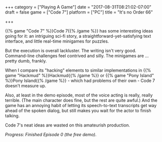 +++
category = ["Playing A Game"]
date = "2017-08-31T08:21:02-07:00"
draft = false
game = ["Code 7"]
platform = ["PC"]
title = "It's no Order 66"

+++

{{% game "Code 7" %}}Code 7{{% /game %}} has some interesting ideas going for it: an intriguing sci-fi story, a straightforward-yet-satisfying text interface, and little real-time minigames for puzzles.

But the execution is overall lackluster.  The writing isn't very good.  Command-line challenges feel contrived and silly.  The minigames are ... pretty dumb, frankly.

When I compare its "hacking" elements to similar implementations in {{% game "Hackmud" %}}Hackmud{{% /game %}} or {{% game "Pony Island" %}}Pony Island{{% /game %}} - which had problems of their own - Code 7 doesn't measure up.

Also, at least in the demo episode, most of the voice acting is really, really terrible.  (The main character does fine, but the rest are quite awful.)  And the game has an annoying habit of letting its speech-to-text transcripts get way ahead of the spoken dialog, but still makes you wait for the actor to finish talking.

Code 7's neat ideas are wasted on this amateurish production.

<i>Progress: Finished Episode 0 (the free demo).</i>
